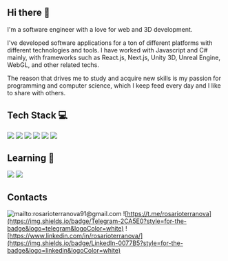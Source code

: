 ## Hi there 👋

I'm a software engineer with a love for web and 3D development.

I've developed software applications for a ton of different platforms with different technologies and tools. I have worked with Javascript and C# mainly, with frameworks such as React.js, Next.js, Unity 3D, Unreal Engine, WebGL, and other related techs.

The reason that drives me to study and acquire new skills is my passion for programming and computer science, which I keep feed every day and I like to share with others.

## Tech Stack 💻

[![](https://img.shields.io/badge/HTML5-E34F26?style=for-the-badge&logo=html5&logoColor=white)](#)
[![](https://img.shields.io/badge/CSS3-1572B6?style=for-the-badge&logo=css3&logoColor=white)](#)
[![](https://img.shields.io/badge/JavaScript-323330?style=for-the-badge&logo=javascript&logoColor=F7DF1E)](#)
[![](https://img.shields.io/badge/React-20232A?style=for-the-badge&logo=react&logoColor=61DAFB)](#)
[![](https://img.shields.io/badge/Unity-100000?style=for-the-badge&logo=unity&logoColor=white)](#)
[![](https://img.shields.io/badge/C%23-239120?style=for-the-badge&logo=c-sharp&logoColor=white)](#)

## Learning 📖

[![](https://img.shields.io/badge/TypeScript-007ACC?style=for-the-badge&logo=typescript&logoColor=white)](#)
[![](https://img.shields.io/badge/React_Native-20232A?style=for-the-badge&logo=react&logoColor=61DAFB)](#)

## Contacts

![mailto:rosarioterranova91@gmail.com](https://img.shields.io/badge/Gmail-D14836?style=for-the-badge&logo=gmail&logoColor=white)
![https://t.me/rosarioterranova](https://img.shields.io/badge/Telegram-2CA5E0?style=for-the-badge&logo=telegram&logoColor=white)
![https://www.linkedin.com/in/rosarioterranova/](https://img.shields.io/badge/LinkedIn-0077B5?style=for-the-badge&logo=linkedin&logoColor=white)

